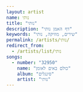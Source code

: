 ```yaml
---
layout: artist
name: נותי
title: "נותי"
description: "דף האמן נותי"
keywords: "שירים, מוזיקה, נותי"
permalink: /artists/נותי/
redirect_from:
  - /artists/list/נותי
songs:
  - number: "32950"
    name: "כולם באים לאומן"
    album: "סינגלים"
    artist: "נותי"
---
```


